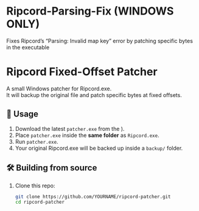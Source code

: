 # Ripcord-Parsing-Fix (WINDOWS ONLY)
Fixes Ripcord’s “Parsing: Invalid map key” error by patching specific bytes in the executable




# Ripcord Fixed-Offset Patcher

A small Windows patcher for Ripcord.exe.  
It will backup the original file and patch specific bytes at fixed offsets.

## 🔧 Usage
1. Download the latest `patcher.exe` from the ).
2. Place `patcher.exe` inside the **same folder** as `Ripcord.exe`.
3. Run `patcher.exe`.
4. Your original Ripcord.exe will be backed up inside a `backup/` folder.

## 🛠 Building from source
1. Clone this repo:
   ```bash
   git clone https://github.com/YOURNAME/ripcord-patcher.git
   cd ripcord-patcher
